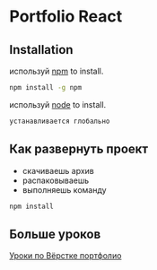 # Portfolio React

## Installation

используй [npm](https://docs.npmjs.com/downloading-and-installing-node-js-and-npm) to install.

```bash
npm install -g npm
```

используй [node](https://nodejs.org/en/download) to install.

```bash
устанавливается глобально
```

## Как развернуть проект

- скачиваешь архив
- распаковываешь 
- выполняешь команду

```bash
npm install
```

## Больше уроков

[Уроки по Вёрстке портфолио](https://www.youtube.com/watch?v=tqSNTpWgBQU&list=PLHyIl59J60-WtT2PkWK5-a9sV1O1YVeh1)

